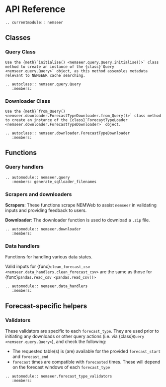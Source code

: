 # API Reference

```{eval-rst}
.. currentmodule:: nemseer
```

## Classes

### Query Class

```{note}
Use the {meth}`initialise() <nemseer.query.Query.initialise()>` class method to create an instance of the {class}`Query <nemseer.query.Query>` object, as this method assembles metadata relevant to NEMSEER cache searching.
```

```{eval-rst}
.. autoclass:: nemseer.query.Query
   :members:
```

### Downloader Class

```{note}
Use the {meth}`from_Query() <nemseer.downloader.ForecastTypeDownloader.from_Query()>` class method to create an instance of the {class}`ForecastTypeLoader <nemseer.downloader.ForecastTypeDownloader>` object.
```

```{eval-rst}
.. autoclass:: nemseer.downloader.ForecastTypeDownloader
   :members:
```

## Functions

### Query handlers

```{eval-rst}
.. automodule:: nemseer.query
   :members: generate_sqlloader_filenames
```

### Scrapers and downloaders

**Scrapers**: These functions scrape NEMWeb to assist `nemseer` in validating inputs and providing feedback to users.

**Downloader**: The downloader function is used to download a `.zip` file.

```{eval-rst}
.. automodule:: nemseer.downloader
   :members:
```

### Data handlers

Functions for handling various data states.

Valid inputs for {func}`clean_forecast_csv <nemseer.data_handlers.clean_forecast_csv>` are the same as those for {func}`pandas.read_csv <pandas.read_csv()>`

```{eval-rst}
.. automodule:: nemseer.data_handlers
   :members:
```

## Forecast-specific helpers

### Validators

These validators are specific to each `forecast_type`. They are used prior to initiating any downloads or other query actions (i.e. via {class}`Query <nemseer.query.Query>`), and check the following:

- The requested table(s) is (are) available for the provided `forecast_start` and `forecast_end`
- `forecast` times are compatible with `forecasted` times. These will depend on the forecast windows of each `forecast_type`

```{eval-rst}
.. automodule:: nemseer.forecast_type_validators
   :members:
```
